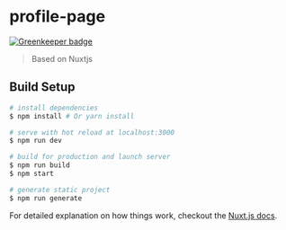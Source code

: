 # profile-page

[![Greenkeeper badge](https://badges.greenkeeper.io/deneuv34/my-profile.svg)](https://greenkeeper.io/)

> Based on Nuxtjs

## Build Setup

``` bash
# install dependencies
$ npm install # Or yarn install

# serve with hot reload at localhost:3000
$ npm run dev

# build for production and launch server
$ npm run build
$ npm start

# generate static project
$ npm run generate
```

For detailed explanation on how things work, checkout the [Nuxt.js docs](https://github.com/nuxt/nuxt.js).

